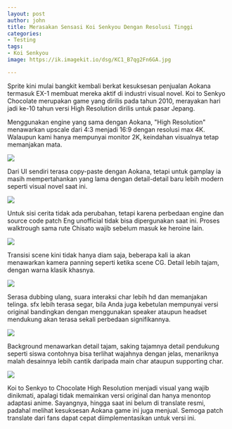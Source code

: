 ```yaml
---
layout: post
author: john
title: Merasakan Sensasi Koi Senkyou Dengan Resolusi Tinggi
categories:
- Testing
tags:
- Koi Senkyou
image: https://ik.imagekit.io/dsg/KC1_B7qg2Fn6GA.jpg

---
```

Sprite kini mulai bangkit kembali berkat kesuksesan penjualan Aokana termasuk EX-1 membuat mereka aktif di industri visual novel. Koi to Senkyo Chocolate merupakan game yang dirilis pada tahun 2010, merayakan hari jadi ke-10 tahun versi High Resolution dirilis untuk pasar Jepang.

Menggunakan engine yang sama dengan Aokana, "High Resolution" menawarkan upscale dari 4:3 menjadi 16:9 dengan resolusi max 4K. Walaupun kami hanya mempunyai monitor 2K, keindahan visualnya tetap memanjakan mata.

![](https://ik.imagekit.io/dsg/KC12_F2Xxbn7er7m6.jpg)

Dari UI sendiri terasa copy-paste dengan Aokana, tetapi untuk gamplay ia masih mempertahankan yang lama dengan detail-detail baru lebih modern seperti visual novel saat ini.

![](https://ik.imagekit.io/dsg/KC2_nheadTuPCXn.jpg)

Untuk sisi cerita tidak ada perubahan, tetapi karena perbedaan engine dan source code patch Eng unofficial tidak bisa dipergunakan saat ini. Proses walktrough sama rute Chisato wajib sebelum masuk ke heroine lain.

![](https://ik.imagekit.io/dsg/KC10_ioa9ryasa.jpg)

Transisi scene kini tidak hanya diam saja, beberapa kali ia akan menawarkan kamera panning seperti ketika scene CG. Detail lebih tajam, dengan warna klasik khasnya.

![](https://ik.imagekit.io/dsg/KC5_QAnrdgQBMX3Z.jpg)

Serasa dubbing ulang, suara interaksi char lebih hd dan memanjakan telinga. sfx lebih terasa segar, bila Anda juga kebetulan mempunyai versi original bandingkan dengan menggunakan speaker ataupun headset mendukung akan terasa sekali perbedaan signifikannya.

![](https://ik.imagekit.io/dsg/KC9_kSB89HLCiC.jpg)

Background menawarkan detail tajam, saking tajamnya detail pendukung seperti siswa contohnya bisa terlihat wajahnya dengan jelas, menariknya malah desainnya lebih cantik daripada main char ataupun supporting char.

![](https://ik.imagekit.io/dsg/KC13_T2dJpl6WuLe9.jpg)

Koi to Senkyo to Chocolate High Resolution menjadi visual yang wajib dinikmati, apalagi tidak memainkan versi original dan hanya menontop adaptasi anime. Sayangnya, hingga saat ini belum di translate resmi, padahal melihat kesuksesan Aokana game ini juga menjual. Semoga patch translate dari fans dapat cepat diimplementasikan untuk versi ini.